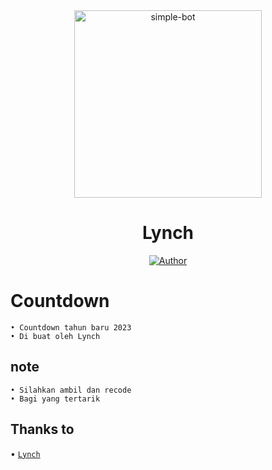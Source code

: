
<div align="center">
<img src="https://telegra.ph/file/410a3935dc83d2944a629.jpg" alt="simple-bot" width="300" />

# Lynch

>
>
>
</div>
<p align="center">
  <a href="https://github.com/Zeetoyah002"><img title="Author" src="https://img.shields.io/badge/Author-Lynch-red.svg?style=for-the-badge&logo=github" /></a>
  <h4 align="center">

# Countdown

```echo
• Countdown tahun baru 2023
• Di buat oleh Lynch
```
## note
```echo
• Silahkan ambil dan recode
• Bagi yang tertarik
````
## Thanks to

• [`Lynch`](https://github.com/zeev-x)
